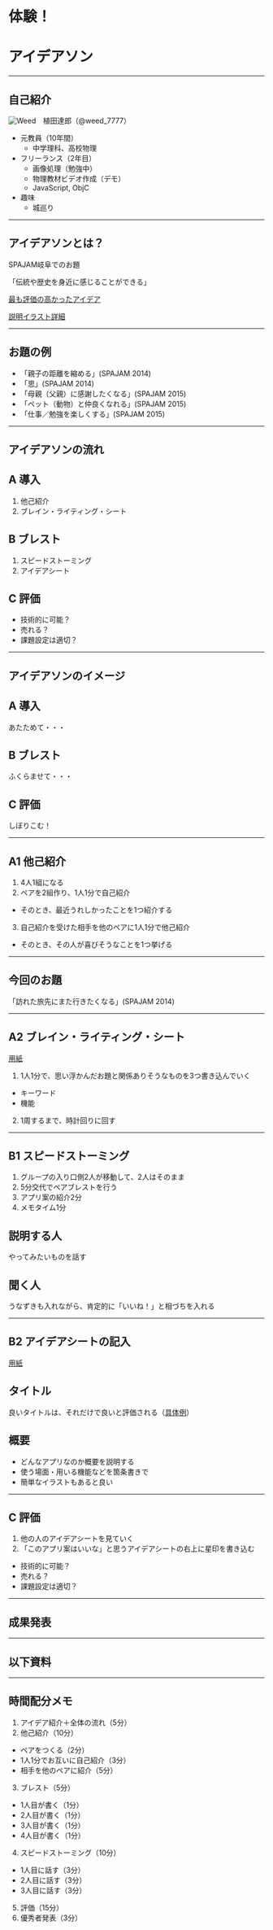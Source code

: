 # 体験！
# アイデアソン

---

## 自己紹介

![Weed](image/weed.jpg)　植田達郎（@weed_7777）

- 元教員（10年間）
  - 中学理科、高校物理
- フリーランス（2年目）
  - 画像処理（勉強中）
  - 物理教材ビデオ作成（デモ）
  - JavaScript, ObjC
- 趣味
  - 城巡り

---

## アイデアソンとは？

SPAJAM岐阜でのお題

「伝統や歴史を身近に感じることができる」

[最も評価の高かったアイデア](image/hige_wo_nuku.jpg)

[説明イラスト詳細](image/hige_wo_nuku_detail.jpg)

---

## お題の例

- 「親子の距離を縮める」(SPAJAM 2014)
- 「思」(SPAJAM 2014)
- 「母親（父親）に感謝したくなる」(SPAJAM 2015)
- 「ペット（動物）と仲良くなれる」(SPAJAM 2015)
- 「仕事／勉強を楽しくする」(SPAJAM 2015)

---

## アイデアソンの流れ

## A 導入

1. 他己紹介
2. ブレイン・ライティング・シート

## B ブレスト

1. スピードストーミング
2. アイデアシート

## C 評価

- 技術的に可能？
- 売れる？
- 課題設定は適切？

---

## アイデアソンのイメージ

## A 導入

あたためて・・・

## B ブレスト

ふくらませて・・・

## C 評価

しぼりこむ！

---

## A1 他己紹介

1. 4人1組になる
2. ペアを2組作り、1人1分で自己紹介
  - そのとき、最近うれしかったことを1つ紹介する
3. 自己紹介を受けた相手を他のペアに1人1分で他己紹介
  - そのとき、その人が喜びそうなことを1つ挙げる

---

## 今回のお題

「訪れた旅先にまた行きたくなる」(SPAJAM 2014)

---

## A2 ブレイン・ライティング・シート

[用紙](image/brain_writing_sheet.pdf)

1. 1人1分で、思い浮かんだお題と関係ありそうなものを3つ書き込んでいく
  - キーワード
  - 機能
2. 1周するまで、時計回りに回す

---

## B1 スピードストーミング

1. グループの入り口側2人が移動して、2人はそのまま
2. 5分交代でペアブレストを行う
  1. アプリ案の紹介2分
  2. メモタイム1分

## 説明する人

やってみたいものを話す

## 聞く人

うなずきも入れながら、肯定的に「いいね！」と相づちを入れる

---

## B2 アイデアシートの記入

[用紙](image/idea_sketch.jpg)

## タイトル

良いタイトルは、それだけで良いと評価される（[具体例](image/kuro_rekishi.jpg)）

## 概要

- どんなアプリなのか概要を説明する
- 使う場面・用いる機能などを箇条書きで
- 簡単なイラストもあると良い

---

## C 評価

1. 他の人のアイデアシートを見ていく
2. 「このアプリ案はいいな」と思うアイデアシートの右上に星印を書き込む
  - 技術的に可能？
  - 売れる？
  - 課題設定は適切？

---

## 成果発表

---

## 以下資料

---

## 時間配分メモ

1. アイデア紹介＋全体の流れ（5分）
2. 他己紹介（10分）
  - ペアをつくる（2分）
  - 1人1分でお互いに自己紹介（3分）
  - 相手を他のペアに紹介（5分）
3. ブレスト（5分）
  - 1人目が書く（1分）
  - 2人目が書く（1分）
  - 3人目が書く（1分）
  - 4人目が書く（1分）
4. スピードストーミング（10分）
  - 1人目に話す（3分）
  - 2人目に話す（3分）
  - 3人目に話す（3分）
5. 評価（15分）
6. 優秀者発表（3分）